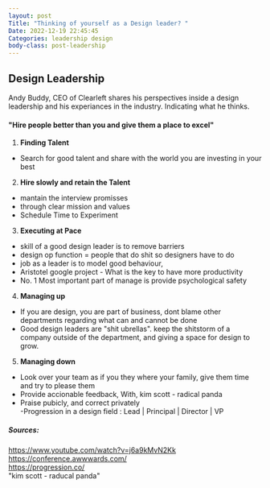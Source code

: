```yaml
---
layout: post
Title: "Thinking of yourself as a Design leader? "
Date: 2022-12-19 22:45:45
Categories: leadership design
body-class: post-leadership
---
```


## Design Leadership
Andy Buddy, CEO  of Clearleft shares his perspectives inside a design leadership and his experiances in the industry.
Indicating what he thinks.

 #### "Hire people better than you and give them a place to excel"  


1. **Finding Talent**
  - Search for good talent and share with the world you are investing in your best  


2. **Hire slowly and retain the Talent**
  - mantain the interview promisses
  - through clear mission and values
  - Schedule Time to Experiment  


3. **Executing at Pace**
  - skill of a good design leader is to remove barriers
  - design op function = people that do shit so designers have to do
  - job as a leader is to model good behaviour,
  - Aristotel google project - What is the key to have more productivity
  - No. 1 Most important part of manage is provide psychological safety


4. **Managing up**
 - If you are design, you are part of business, dont blame other departments regarding what can and cannot be done
 - Good design leaders are "shit ubrellas". keep the shitstorm of a company outside of the department, and giving a space for design to grow.  


5. **Managing down**
 - Look over your team as if you they where your family, give them time and try to please them
  - Provide accionable feedback, With,   kim scott - radical panda
  - Praise pubicly, and correct privately  
  -Progression in a design field : Lead  | Principal | Director | VP


##### Sources:  
https://www.youtube.com/watch?v=j6a9kMvN2Kk  
https://conference.awwwards.com/  
https://progression.co/  
"kim scott - raducal panda"
